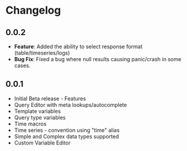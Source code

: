 # Changelog

## 0.0.2

- **Feature**: Added the ability to select response format (table/timeseries/logs)
- **Bug Fix**: Fixed a bug where null results causing panic/crash in some cases.

## 0.0.1

- Initial Beta release - Features
- Query Editor with meta lookups/autocomplete
- Template variables
- Query type variables
- Time macros
- Time series - convention using "time" alias
- Simple and Complex data types supported
- Custom Variable Editor
